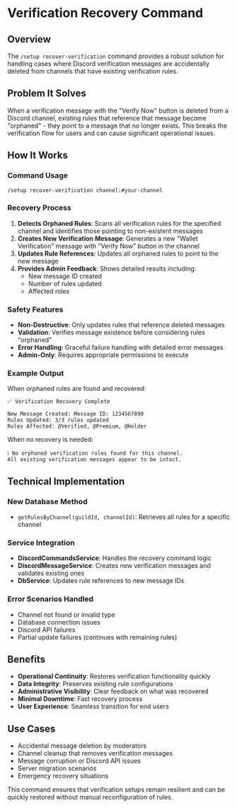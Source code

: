 # Verification Recovery Command

## Overview
The `/setup recover-verification` command provides a robust solution for handling cases where Discord verification messages are accidentally deleted from channels that have existing verification rules.

## Problem It Solves
When a verification message with the "Verify Now" button is deleted from a Discord channel, existing rules that reference that message become "orphaned" - they point to a message that no longer exists. This breaks the verification flow for users and can cause significant operational issues.

## How It Works

### Command Usage
```
/setup recover-verification channel:#your-channel
```

### Recovery Process
1. **Detects Orphaned Rules**: Scans all verification rules for the specified channel and identifies those pointing to non-existent messages
2. **Creates New Verification Message**: Generates a new "Wallet Verification" message with "Verify Now" button in the channel
3. **Updates Rule References**: Updates all orphaned rules to point to the new message
4. **Provides Admin Feedback**: Shows detailed results including:
   - New message ID created
   - Number of rules updated
   - Affected roles

### Safety Features
- **Non-Destructive**: Only updates rules that reference deleted messages
- **Validation**: Verifies message existence before considering rules "orphaned"
- **Error Handling**: Graceful failure handling with detailed error messages
- **Admin-Only**: Requires appropriate permissions to execute

### Example Output
When orphaned rules are found and recovered:
```
✅ Verification Recovery Complete

New Message Created: Message ID: 1234567890
Rules Updated: 3/3 rules updated  
Roles Affected: @Verified, @Premium, @Holder
```

When no recovery is needed:
```
ℹ️ No orphaned verification rules found for this channel. 
All existing verification messages appear to be intact.
```

## Technical Implementation

### New Database Method
- `getRulesByChannel(guildId, channelId)`: Retrieves all rules for a specific channel

### Service Integration  
- **DiscordCommandsService**: Handles the recovery command logic
- **DiscordMessageService**: Creates new verification messages and validates existing ones
- **DbService**: Updates rule references to new message IDs

### Error Scenarios Handled
- Channel not found or invalid type
- Database connection issues
- Discord API failures
- Partial update failures (continues with remaining rules)

## Benefits
- **Operational Continuity**: Restores verification functionality quickly
- **Data Integrity**: Preserves existing rule configurations
- **Administrative Visibility**: Clear feedback on what was recovered
- **Minimal Downtime**: Fast recovery process
- **User Experience**: Seamless transition for end users

## Use Cases
- Accidental message deletion by moderators
- Channel cleanup that removes verification messages
- Message corruption or Discord API issues
- Server migration scenarios
- Emergency recovery situations

This command ensures that verification setups remain resilient and can be quickly restored without manual reconfiguration of rules.
